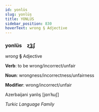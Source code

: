 ```yaml
---
id: yonlüs
slug: yonlüs
title: YONLÜS
sidebar_position: 830
hoverText: wrong § Adjective
---
```


### yonlüs&emsp;<span kind="abugida">ɀ̃ʓ́ʄ</span>

*wrong* **§** Adjective

**Verb**: to be wrong/incorrect/unfair

**Noun**: wrongness/incorrectness/unfairness

**Modifier**: wrong/incorrect/unfair

Azerbaijani yanlış [jɑnˈɫɯʃ]

*Turkic Language Family*
